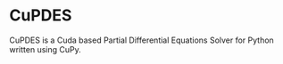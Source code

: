 # CuPDES

CuPDES is a Cuda based Partial Differential Equations Solver for Python written using CuPy.
